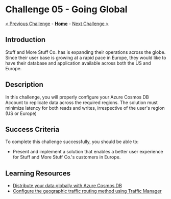# Challenge 05 - Going Global

[< Previous Challenge](./Challenge-04.md) - **[Home](../README.md)** - [Next Challenge >](./Challenge-06.md)

## Introduction

Stuff and More Stuff Co. has is expanding their operations across the globe. Since their user base is growing at a rapid pace in Europe, they would like to have their database and application available across both the US and Europe.

## Description

In this challenge, you will properly configure your Azure Cosmos DB Account to replicate data across the required regions. The solution must minimize latency for both reads and writes, irrespective of the user's region (US or Europe)

## Success Criteria

To complete this challenge successfully, you should be able to:
- Present and implement a solution that enables a better user experience for Stuff and More Stuff Co.'s customers in Europe.

## Learning Resources

- [Distribute your data globally with Azure Cosmos DB](https://docs.microsoft.com/en-us/azure/cosmos-db/distribute-data-globally)
- [Configure the geographic traffic routing method using Traffic Manager](https://docs.microsoft.com/en-us/azure/traffic-manager/traffic-manager-configure-geographic-routing-method)
